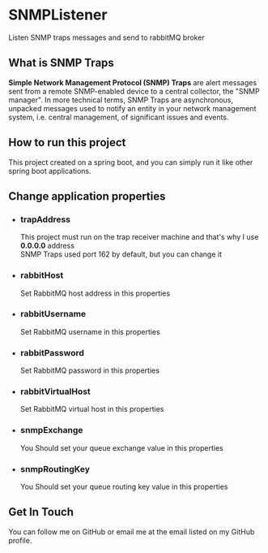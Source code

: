 # SNMPListener
Listen SNMP traps messages and send to rabbitMQ broker

## What is SNMP Traps
**Simple Network Management Protocol (SNMP) Traps** are alert messages sent from a remote SNMP-enabled device to a central collector, the "SNMP manager". In more technical terms, SNMP Traps are asynchronous, unpacked messages used to notify an entity in your network management system, i.e. central management, of significant issues and events.

## How to run this project
This project created on a spring boot, and you can simply run it like other spring boot applications.

## Change application properties
- ### trapAddress
  This project must run on the trap receiver machine and that's why I use **0.0.0.0** address <br/>
  SNMP Traps used port 162 by default, but you can change it <br/>

- ### rabbitHost
  Set RabbitMQ host address in this properties
  
- ### rabbitUsername
  Set RabbitMQ username in this properties

- ### rabbitPassword
  Set RabbitMQ password in this properties

- ### rabbitVirtualHost
  Set RabbitMQ virtual host in this properties

- ### snmpExchange
  You Should set your queue exchange value in this properties

- ### snmpRoutingKey
  You Should set your queue routing key value in this properties

## Get In Touch
You can follow me on GitHub or email me at the email listed on my GitHub profile.


